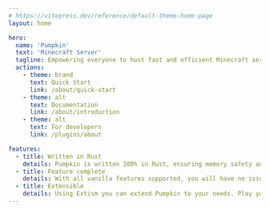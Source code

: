 ```yaml
---
# https://vitepress.dev/reference/default-theme-home-page
layout: home

hero:
  name: 'Pumpkin'
  text: 'Minecraft Server'
  tagline: Empowering everyone to host fast and efficient Minecraft servers
  actions:
    - theme: brand
      text: Quick Start
      link: /about/quick-start
    - theme: alt
      text: Documentation
      link: /about/introduction
    - theme: alt
      text: For developers
      link: /plugins/about

features:
  - title: Written in Rust
    details: Pumpkin is written 100% in Rust, ensuring memory safety and unmatched performance.
  - title: Feature complete
    details: With all vanilla features supported, you will have no issues.
  - title: Extensible
    details: Using Extism you can extend Pumpkin to your needs. Play your way!
---
```

